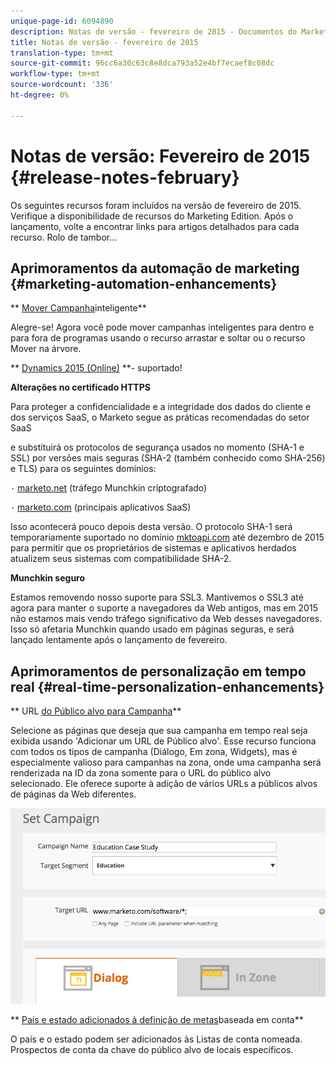 ```yaml
---
unique-page-id: 6094890
description: Notas de versão - fevereiro de 2015 - Documentos do Marketo - Documentação do produto
title: Notas de versão - fevereiro de 2015
translation-type: tm+mt
source-git-commit: 96cc6a30c63c8e8dca793a52e4bf7ecaef8c08dc
workflow-type: tm+mt
source-wordcount: '336'
ht-degree: 0%

---
```



# Notas de versão: Fevereiro de 2015 {#release-notes-february}

Os seguintes recursos foram incluídos na versão de fevereiro de 2015. Verifique a disponibilidade de recursos do Marketing Edition. Após o lançamento, volte a encontrar links para artigos detalhados para cada recurso. Rolo de tambor...

## Aprimoramentos da automação de marketing {#marketing-automation-enhancements}

** [Mover Campanha](../../product-docs/core-marketo-concepts/smart-campaigns/using-smart-campaigns/move-a-smart-campaign.md)inteligente**

Alegre-se! Agora você pode mover campanhas inteligentes para dentro e para fora de programas usando o recurso arrastar e soltar ou o recurso Mover na árvore.

** [Dynamics 2015 (Online)](http://docs.marketo.com/display/docs/microsoft+dynamics+2013+on-premises) **- suportado!

**Alterações no certificado HTTPS**

Para proteger a confidencialidade e a integridade dos dados do cliente e dos serviços SaaS, o Marketo segue as práticas recomendadas do setor SaaS

e substituirá os protocolos de segurança usados no momento (SHA-1 e SSL) por versões mais seguras (SHA-2 (também conhecido como SHA-256) e TLS) para os seguintes domínios:

`·` [marketo.net](http://marketo.net) (tráfego Munchkin criptografado)

`·` [marketo.com](http://marketo.com) (principais aplicativos SaaS)

Isso acontecerá pouco depois desta versão. O protocolo SHA-1 será temporariamente suportado no domínio [mktoapi.com](http://mktoapi.com) até dezembro de 2015 para permitir que os proprietários de sistemas e aplicativos herdados atualizem seus sistemas com compatibilidade SHA-2.

**Munchkin seguro**

Estamos removendo nosso suporte para SSL3. Mantivemos o SSL3 até agora para manter o suporte a navegadores da Web antigos, mas em 2015 não estamos mais vendo tráfego significativo da Web desses navegadores. Isso só afetaria Munchkin quando usado em páginas seguras, e será lançado lentamente após o lançamento de fevereiro.

## Aprimoramentos de personalização em tempo real {#real-time-personalization-enhancements}

** URL [do Público alvo para Campanha](../../product-docs/web-personalization/working-with-web-campaigns/adding-a-target-url-to-a-web-campaign.md)**

Selecione as páginas que deseja que sua campanha em tempo real seja exibida usando &#39;Adicionar um URL de Público alvo&#39;. Esse recurso funciona com todos os tipos de campanha (Diálogo, Em zona, Widgets), mas é especialmente valioso para campanhas na zona, onde uma campanha será renderizada na ID da zona somente para o URL do público alvo selecionado. Ele oferece suporte à adição de vários URLs a públicos alvos de páginas da Web diferentes.

![](assets/image2015-2-19-11-3a0-3a30.png)

** [País e estado adicionados à definição de metas](https://docs.marketo.com/display/DOCS/View+a+Named+Account+List)baseada em conta**

O país e o estado podem ser adicionados às Listas de conta nomeada. Prospectos de conta da chave do público alvo de locais específicos.
